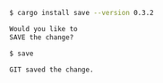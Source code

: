 ```sh
$ cargo install save --version 0.3.2
```

```md
Would you like to
SAVE the change?
```

```sh
$ save
```

```md
GIT saved the change.
```

